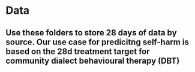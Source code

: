 # Data

## Use these folders to store 28 days of data by source. Our use case for predicitng self-harm is based on the 28d treatment target for community dialect behavioural therapy (DBT)
